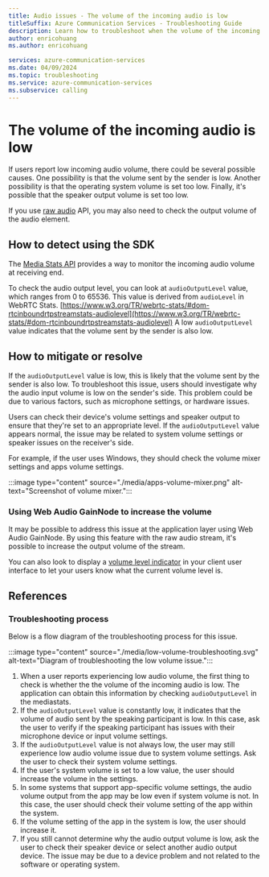 ```yaml
---
title: Audio issues - The volume of the incoming audio is low
titleSuffix: Azure Communication Services - Troubleshooting Guide
description: Learn how to troubleshoot when the volume of the incoming audio is low.
author: enricohuang
ms.author: enricohuang

services: azure-communication-services
ms.date: 04/09/2024
ms.topic: troubleshooting
ms.service: azure-communication-services
ms.subservice: calling
---
```


# The volume of the incoming audio is low
If users report low incoming audio volume, there could be several possible causes.
One possibility is that the volume sent by the sender is low.
Another possibility is that the operating system volume is set too low.
Finally, it's possible that the speaker output volume is set too low.

If you use [raw audio](../../../../quickstarts/voice-video-calling/get-started-raw-media-access.md?pivots=platform-web) API, you may also need to check the output volume of the audio element.

## How to detect using the SDK
The [Media Stats API](../../../../concepts/voice-video-calling/media-quality-sdk.md) provides a way to monitor the incoming audio volume at receiving end.

To check the audio output level, you can look at `audioOutputLevel` value, which ranges from 0 to 65536.
This value is derived from `audioLevel` in WebRTC Stats. [https://www.w3.org/TR/webrtc-stats/#dom-rtcinboundrtpstreamstats-audiolevel](https://www.w3.org/TR/webrtc-stats/#dom-rtcinboundrtpstreamstats-audiolevel)
A low `audioOutputLevel` value indicates that the volume sent by the sender is also low.

## How to mitigate or resolve
If the `audioOutputLevel` value is low, this is likely that the volume sent by the sender is also low.
To troubleshoot this issue, users should investigate why the audio input volume is low on the sender's side.
This problem could be due to various factors, such as microphone settings, or hardware issues.

Users can check their device's volume settings and speaker output to ensure that they're set to an appropriate level.
If the `audioOutputLevel` value appears normal, the issue may be related to system volume settings or speaker issues on the receiver's side.

For example, if the user uses Windows, they should check the volume mixer settings and apps volume settings.

:::image type="content" source="./media/apps-volume-mixer.png" alt-text="Screenshot of volume mixer.":::

### Using Web Audio GainNode to increase the volume
It may be possible to address this issue at the application layer using Web Audio GainNode.
By using this feature with the raw audio stream, it's possible to increase the output volume of the stream.

You can also look to display a [volume level indicator](../../../../quickstarts/voice-video-calling/get-started-volume-indicator.md?pivots=platform-web) in your client user interface to let your users know what the current volume level is.

## References
### Troubleshooting process
Below is a flow diagram of the troubleshooting process for this issue.

:::image type="content" source="./media/low-volume-troubleshooting.svg" alt-text="Diagram of troubleshooting the low volume issue.":::

1. When a user reports experiencing low audio volume, the first thing to check is whether the the volume of the incoming audio is low. The application can obtain this information by checking `audioOutputLevel` in the mediastats.
2. If the `audioOutputLevel` value is constantly low, it indicates that the volume of audio sent by the speaking participant is low. In this case, ask the user to verify if the speaking participant has issues with their microphone device or input volume settings.
3. If the `audioOutputLevel` value is not always low, the user may still experience low audio volume issue due to system volume settings. Ask the user to check their system volume settings. 
4. If the user's system volume is set to a low value, the user should increase the volume in the settings.
5. In some systems that support app-specific volume settings, the audio volume output from the app may be low even if system volume is not. In this case, the user should check their volume setting of the app within the system.
6. If the volume setting of the app in the system is low, the user should increase it.
7. If you still cannot determine why the audio output volume is low, ask the user to check their speaker device or select another audio output device. The issue may be due to a device problem and not related to the software or operating system.

